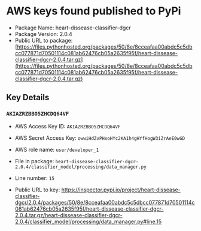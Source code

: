 # AWS keys found published to PyPi

* Package Name: heart-dissease-classifier-dgcr
* Package Version: 2.0.4
* Public URL to package: [https://files.pythonhosted.org/packages/50/8e/8cceafaa00abdc5c5dbcc077871d70501114c081ab62476cb05a2635f95f/heart-dissease-classifier-dgcr-2.0.4.tar.gz](https://files.pythonhosted.org/packages/50/8e/8cceafaa00abdc5c5dbcc077871d70501114c081ab62476cb05a2635f95f/heart-dissease-classifier-dgcr-2.0.4.tar.gz)

## Key Details

### `AKIAZRZBBO5ZHCDQ64VF`

* AWS Access Key ID: `AKIAZRZBBO5ZHCDQ64VF`
* AWS Secret Access Key: `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` 
* AWS role name: `user/developer_1`
* File in package: `heart-dissease-classifier-dgcr-2.0.4/classifier_model/processing/data_manager.py`
* Line number: `15`

* Public URL to key: https://inspector.pypi.io/project/heart-dissease-classifier-dgcr/2.0.4/packages/50/8e/8cceafaa00abdc5c5dbcc077871d70501114c081ab62476cb05a2635f95f/heart-dissease-classifier-dgcr-2.0.4.tar.gz/heart-dissease-classifier-dgcr-2.0.4/classifier_model/processing/data_manager.py#line.15


